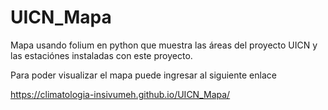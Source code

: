 # UICN_Mapa

Mapa usando folium en python que muestra las áreas del proyecto UICN y las estaciónes instaladas con este proyecto. 

Para poder visualizar el mapa puede ingresar al siguiente enlace

  https://climatologia-insivumeh.github.io/UICN_Mapa/
